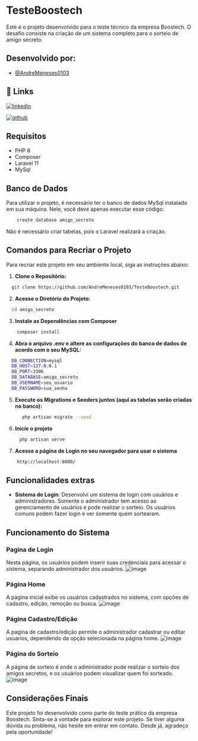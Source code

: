 # TesteBoostech

Este é o projeto desenvolvido para o teste técnico da empresa Boostech. O desafio consiste na criação de um sistema completo para o sorteio de amigo secreto.

## Desenvolvido por:

- [@AndreMeneses0103](https://github.com/AndreMeneses0103)

## 🔗 Links

[![linkedin](https://img.shields.io/badge/linkedin-0A66C2?style=for-the-badge&logo=linkedin&logoColor=white)](https://www.linkedin.com/in/andre-meneses-dev/)

[![github](https://img.shields.io/badge/github-181717?style=for-the-badge&logo=github&logoColor=white)](https://github.com/AndreMeneses0103)

  
## Requisitos

- PHP 8
- Composer
- Laravel 11
- MySql


## Banco de Dados

Para utilizar o projeto, é necessário ter o banco de dados MySql instalado em sua máquina. Nele, você deve apenas executar esse código:
```bash
    create database amigo_secreto
```
Não é necessário criar tabelas, pois o Laravel realizará a criação.

## Comandos para Recriar o Projeto

Para recriar este projeto em seu ambiente local, siga as instruções abaixo:

1. **Clone o Repositório:**
```bash
  git clone https://github.com/AndreMeneses0103/TesteBoostech.git
```

2. **Acesse o Diretório do Projeto:**

```bash
  cd amigo_secreto
```

3. **Instale as Dependências com Composer**
```bash
    composer install
```

4. **Abra o arquivo .env e altere as configurações do banco de dados de acordo com o seu MySQL:**
```bash
  DB_CONNECTION=mysql
  DB_HOST=127.0.0.1
  DB_PORT=3306
  DB_DATABASE=amigo_secreto
  DB_USERNAME=seu_usuario
  DB_PASSWORD=sua_senha
```

5. **Execute os Migrations e Seeders juntos (aqui as tabelas serão criadas no banco):**
```bash
      php artisan migrate --seed
```

6. **Inicie o projeto**
```bash
     php artisan serve
```

7. **Acesse a página de Login no seu navegador para usar o sistema**
 ```bash
     http://localhost:8000/
```

## Funcionalidades extras
- **Sistema de Login**: Desenvolvi um sistema de login com usuários e administradores. Somente o administrador tem acesso ao gerenciamento de usuários e pode realizar o sorteio. Os usuários comuns podem fazer login e ver somente quem sortearam.


## Funcionamento do Sistema
### Pagina de Login
Nesta página, os usuários podem inserir suas credenciais para acessar o sistema, separando administrador dos usuários.
![image](https://github.com/user-attachments/assets/7d1eea10-e833-47ec-9141-0e538b822109)


### Página Home
A página inicial exibe os usuários cadastrados no sistema, com opções de cadastro, edição, remoção ou busca.
![image](https://github.com/user-attachments/assets/16edef56-34f3-4e78-b26b-885173efc0fd)


### Página Cadastro/Edição
A pagina de cadastro/edição permite o administrador cadastrar ou editar usuarios, dependendo da opção selecionada na página home.
![image](https://github.com/user-attachments/assets/112135be-2c3f-438e-bfa4-3aa2ae816ec5)



### Página do Sorteio
A página de sorteio é onde o administrador pode realizar o sorteio dos amigos secretos, e os usuários podem visualizar quem foi sorteado.
![image](https://github.com/user-attachments/assets/8d30a7cb-2875-485e-96a8-7618bd66b652)


## Considerações Finais

Este projeto foi desenvolvido como parte do teste prático da empresa Boostech. Sinta-se à vontade para explorar este projeto. Se tiver alguma dúvida ou problema, não hesite em entrar em contato. Desde já, agradeço pela oportunidade!
